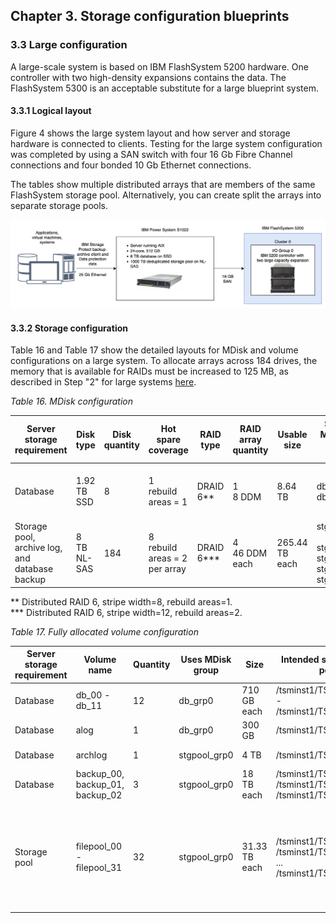 ## Chapter 3. Storage configuration blueprints

### 3.3 Large configuration

A large-scale system is based on IBM FlashSystem 5200 hardware. One controller with two high-density expansions contains the data. The FlashSystem 5300 is an acceptable substitute for a large blueprint system.

#### 3.3.1 Logical layout
Figure 4 shows the large system layout and how server and storage hardware is connected to clients. Testing for the large system configuration was completed by using a SAN switch with four 16 Gb Fibre Channel connections and four bonded 10 Gb Ethernet connections. 

The tables show multiple distributed arrays that are members of the same FlashSystem storage pool. Alternatively, you can create split the arrays into separate storage pools.

![Figure 4. Logical layout for a large system](./diagrams/logical-layout-for-large-system.png)

#### 3.3.2 Storage configuration
Table 16 and Table 17 show the detailed layouts for MDisk and volume configurations on a large system. To allocate arrays across 184 drives, the memory that is available for RAIDs must be increased to 125 MB, as described in Step "2" for large systems [here](appendix-b.3-configuring-the-large-disk-system.md).

_Table 16. MDisk configuration_

| Server storage requirement | Disk type | Disk quantity | Hot spare coverage | RAID type | RAID array quantity | Usable size | Suggested MDisk group and array names | Usage | 
|-------------|---------|------------|-----------|------------|------------|-------------|----------------|-----------|
| Database    | 1.92 TB SSD | 8 | 1 </br> rebuild areas = 1 | DRAID 6** | 1 </br> 8 DDM | 8.64 TB | db_grp0 </br> db_array0 | Database container and active log |
|  Storage pool, archive log, and database backup | 8 TB NL-SAS | 184 | 8 </br> rebuild areas = 2 per array | DRAID 6*** | 4 </br> 46 DDM each |  265.44 TB each | stgpool_grp0 </br></br> stgpool_array0 </br> stgpool_array1 </br> stgpool_array2 </br> stgpool_array3 |  Storage pool |

** Distributed RAID 6, stripe width=8, rebuild areas=1.</br>
*** Distributed RAID 6, stripe width=12, rebuild areas=2.

_Table 17. Fully allocated volume configuration_

| Server storage requirement | Volume name | Quantity | Uses MDisk group | Size | Intended server mount point | Usage |
|----------------------------|-------------|----------|------------------|------|-----------------------------|-------|
| Database | db_00 - db_11 | 12 | db_grp0 | 710 GB each | /tsminst1/TSMdbspace00 - /tsminst1/TSMdbspace11 | Database |
| Database | alog | 1 | db_grp0 | 300 GB | /tsminst1/TSMalog | Active log |
| Database | archlog | 1 | stgpool_grp0 | 4 TB | /tsminst1/TSMarchlog | Archive log |
| Database | backup_00, backup_01, backup_02 | 3 | stgpool_grp0 | 18 TB each | /tsminst1/TSMbkup00 </br> /tsminst1/TSMbkup01 </br> /tsminst1/TSMbkup02 |  Database backup |
| Storage pool | filepool_00 - filepool_31 | 32 | stgpool_grp0 | 31.33 TB each | /tsminst1/TSMfile00 </br> /tsminst1/TSMfile01 </br> ... </br> /tsminst1/TSMfile31 |  IBM Storage Protect file systems for a directory-container storage pool |

